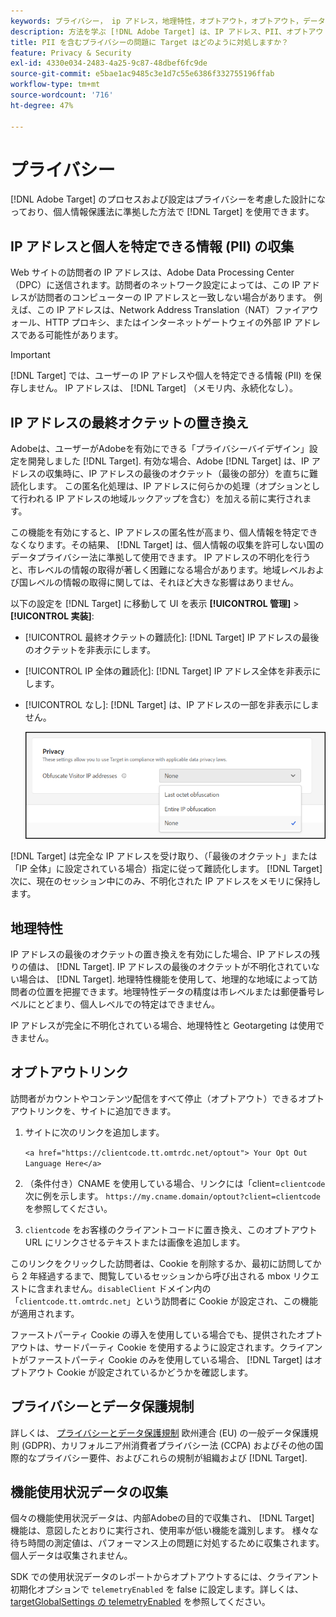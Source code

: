 ```yaml
---
keywords: プライバシー， ip アドレス，地理特性，オプトアウト，オプトアウト，データプライバシー，政府規制，規制， gdpr, ccpa，プライバシー，個人を特定できる情報， PII
description: 方法を学ぶ [!DNL Adobe Target] は、IP アドレス、PII、オプトアウト手順の収集と処理を含む、適用されるデータプライバシー法に準拠しています。
title: PII を含むプライバシーの問題に Target はどのように対処しますか？
feature: Privacy & Security
exl-id: 4330e034-2483-4a25-9c87-48dbef6fc9de
source-git-commit: e5bae1ac9485c3e1d7c55e6386f332755196ffab
workflow-type: tm+mt
source-wordcount: '716'
ht-degree: 47%

---
```


# プライバシー

[!DNL Adobe Target] のプロセスおよび設定はプライバシーを考慮した設計になっており、個人情報保護法に準拠した方法で [!DNL Target] を使用できます。

## IP アドレスと個人を特定できる情報 (PII) の収集

Web サイトの訪問者の IP アドレスは、Adobe Data Processing Center（DPC）に送信されます。訪問者のネットワーク設定によっては、この IP アドレスが訪問者のコンピューターの IP アドレスと一致しない場合があります。 例えば、この IP アドレスは、Network Address Translation（NAT）ファイアウォール、HTTP プロキシ、またはインターネットゲートウェイの外部 IP アドレスである可能性があります。

>[!IMPORTANT]
>
>[!DNL Target] では、ユーザーの IP アドレスや個人を特定できる情報 (PII) を保存しません。 IP アドレスは、 [!DNL Target] （メモリ内、永続化なし）。

## IP アドレスの最終オクテットの置き換え

Adobeは、ユーザーがAdobeを有効にできる「プライバシーバイデザイン」設定を開発しました [!DNL Target]. 有効な場合、Adobe [!DNL Target] は、IP アドレスの収集時に、IP アドレスの最後のオクテット（最後の部分）を直ちに難読化します。 この匿名化処理は、IP アドレスに何らかの処理（オプションとして行われる IP アドレスの地域ルックアップを含む）を加える前に実行されます。

この機能を有効にすると、IP アドレスの匿名性が高まり、個人情報を特定できなくなります。その結果、 [!DNL Target] は、個人情報の収集を許可しない国のデータプライバシー法に準拠して使用できます。 IP アドレスの不明化を行うと、市レベルの情報の取得が著しく困難になる場合があります。地域レベルおよび国レベルの情報の取得に関しては、それほど大きな影響はありません。

以下の設定を [!DNL Target] に移動して UI を表示 **[!UICONTROL 管理]** > **[!UICONTROL 実装]**:

* [!UICONTROL 最終オクテットの難読化]: [!DNL Target] IP アドレスの最後のオクテットを非表示にします。
* [!UICONTROL IP 全体の難読化]: [!DNL Target] IP アドレス全体を非表示にします。
* [!UICONTROL なし]: [!DNL Target] は、IP アドレスの一部を非表示にしません。

  ![obfuscate-ip-options](assets/obfuscate-ip.png)

[!DNL Target] は完全な IP アドレスを受け取り、（「最後のオクテット」または「IP 全体」に設定されている場合）指定に従って難読化します。 [!DNL Target] 次に、現在のセッション中にのみ、不明化された IP アドレスをメモリに保持します。

## 地理特性

IP アドレスの最後のオクテットの置き換えを有効にした場合、IP アドレスの残りの値は、 [!DNL Target]. IP アドレスの最後のオクテットが不明化されていない場合は、 [!DNL Target]. 地理特性機能を使用して、地理的な地域によって訪問者の位置を把握できます。地理特性データの精度は市レベルまたは郵便番号レベルにとどまり、個人レベルでの特定はできません。

IP アドレスが完全に不明化されている場合、地理特性と Geotargeting は使用できません。

## オプトアウトリンク

訪問者がカウントやコンテンツ配信をすべて停止（オプトアウト）できるオプトアウトリンクを、サイトに追加できます。

1. サイトに次のリンクを追加します。

   `<a href="https://clientcode.tt.omtrdc.net/optout"> Your Opt Out Language Here</a>`

1. （条件付き）CNAME を使用している場合、リンクには「client=`clientcode` 次に例を示します。
   `https://my.cname.domain/optout?client=clientcode` を参照してください。

1. `clientcode` をお客様のクライアントコードに置き換え、このオプトアウト URL にリンクさせるテキストまたは画像を追加します。

このリンクをクリックした訪問者は、Cookie を削除するか、最初に訪問してから 2 年経過するまで、閲覧しているセッションから呼び出される mbox リクエストに含まれません。`disableClient` ドメイン内の「`clientcode.tt.omtrdc.net`」という訪問者に Cookie が設定され、この機能が適用されます。

ファーストパーティ Cookie の導入を使用している場合でも、提供されたオプトアウトは、サードパーティ Cookie を使用するように設定されます。クライアントがファーストパーティ Cookie のみを使用している場合、 [!DNL Target] はオプトアウト Cookie が設定されているかどうかを確認します。

## プライバシーとデータ保護規制

詳しくは、 [プライバシーとデータ保護規制](/help/dev/before-implement/privacy/cmp-privacy-and-general-data-protection-regulation.md) 欧州連合 (EU) の一般データ保護規則 (GDPR)、カリフォルニア州消費者プライバシー法 (CCPA) およびその他の国際的なプライバシー要件、およびこれらの規制が組織および [!DNL Target].

## 機能使用状況データの収集

個々の機能使用状況データは、内部Adobeの目的で収集され、 [!DNL Target] 機能は、意図したとおりに実行され、使用率が低い機能を識別します。 様々な待ち時間の測定値は、パフォーマンス上の問題に対処するために収集されます。個人データは収集されません。 

SDK での使用状況データのレポートからオプトアウトするには、クライアント初期化オプションで `telemetryEnabled` を false に設定します。詳しくは、[targetGlobalSettings の telemetryEnabled](/help/dev/implement/client-side/atjs/atjs-functions/targetglobalsettings.md#telemetryenabled) を参照してください。
